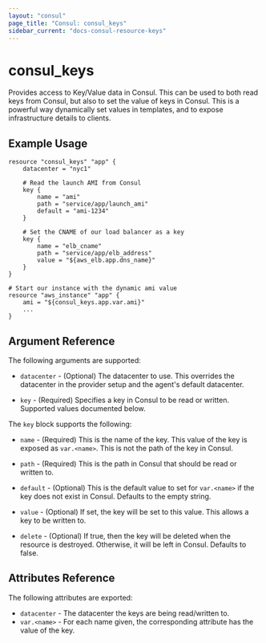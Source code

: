 ```yaml
---
layout: "consul"
page_title: "Consul: consul_keys"
sidebar_current: "docs-consul-resource-keys"
---
```


# consul\_keys

Provides access to Key/Value data in Consul. This can be used
to both read keys from Consul, but also to set the value of keys
in Consul. This is a powerful way dynamically set values in templates,
and to expose infrastructure details to clients.

## Example Usage

```
resource "consul_keys" "app" {
    datacenter = "nyc1"

    # Read the launch AMI from Consul
    key {
        name = "ami"
        path = "service/app/launch_ami"
        default = "ami-1234"
    }

    # Set the CNAME of our load balancer as a key
    key {
        name = "elb_cname"
        path = "service/app/elb_address"
        value = "${aws_elb.app.dns_name}"
    }
}

# Start our instance with the dynamic ami value
resource "aws_instance" "app" {
    ami = "${consul_keys.app.var.ami}"
    ...
}
```

## Argument Reference

The following arguments are supported:

* `datacenter` - (Optional) The datacenter to use. This overrides the
  datacenter in the provider setup and the agent's default datacenter.

* `key` - (Required) Specifies a key in Consul to be read or written.
  Supported values documented below.

The `key` block supports the following:

* `name` - (Required) This is the name of the key. This value of the
  key is exposed as `var.<name>`. This is not the path of the key
  in Consul.

* `path` - (Required) This is the path in Consul that should be read
  or written to.

* `default` - (Optional) This is the default value to set for `var.<name>`
  if the key does not exist in Consul. Defaults to the empty string.

* `value` - (Optional) If set, the key will be set to this value.
  This allows a key to be written to.

* `delete` - (Optional) If true, then the key will be deleted when
  the resource is destroyed. Otherwise, it will be left in Consul.
  Defaults to false.

## Attributes Reference

The following attributes are exported:

* `datacenter` - The datacenter the keys are being read/written to.
* `var.<name>` - For each name given, the corresponding attribute
  has the value of the key.

